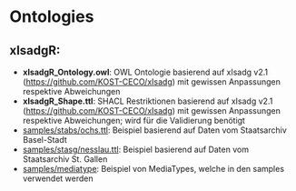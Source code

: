 # Ontologies

## xIsadgR:
- **xIsadgR_Ontology.owl**: OWL Ontologie basierend auf xIsadg v2.1 (https://github.com/KOST-CECO/xIsadg) mit gewissen Anpassungen respektive Abweichungen
- **xIsadgR_Shape.ttl**: SHACL Restriktionen basierend auf xIsadg v2.1 (https://github.com/KOST-CECO/xIsadg) mit gewissen Anpassungen respektive Abweichungen; wird für die Validierung benötigt
- [samples/stabs/ochs.ttl](https://github.com/KOST-CECO/ontologies/blob/master/samples/stabs/ochs.ttl): Beispiel basierend auf Daten vom Staatsarchiv Basel-Stadt
- [samples/stasg/nesslau.ttl](https://github.com/KOST-CECO/ontologies/blob/master/samples/stasg/nesslau.ttl): Beispiel basierend auf Daten vom Staatsarchiv St. Gallen
- [samples/mediatype](https://github.com/KOST-CECO/ontologies/tree/master/samples/mediatype): Beispiel von MediaTypes, welche in den samples verwendet werden
